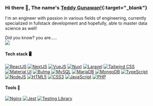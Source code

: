 ### Hi there 👋, The name's [Teddy Gunawan!](https://tedg.space/){:target="_blank"}
I'm an engineer with passion in various fields of engineering, currently specialized in fullstack development and hopefully, able to master data science as well!


Did you know? you are.....\
<img align="top" src="https://visitor-badge.laobi.icu/badge?page_id=teddygunawan&left_text=Visitor%20Number:" />

#### Tech stack 🖥
[![ReactJS](https://img.shields.io/badge/React-%2361DAFB?style=flat&logoColor=%23444&logo=react)](https://reactjs.org/)
[![NextJS](https://img.shields.io/badge/next.js-000000?style=flat&logo=nextdotjs&logoColor=white)](https://nextjs.org/)
[![VueJS](https://img.shields.io/badge/Vue.js-35495E?style=flat&logo=vue.js&logoColor=4FC08D)](https://vuejs.org/)
[![Nuxt](https://img.shields.io/badge/NuxtJS-black.svg?style=flat&logo=NuxtJS&logoColor=white)](https://nuxt.com/)
[![Laravel](https://img.shields.io/badge/Laravel-%23ff2d20?style=flat&logoColor=%23FFF&logo=laravel)](https://laravel.com/)
[![Tailwind CSS](https://img.shields.io/badge/Tailwind_CSS-38B2AC?style=flat&logo=tailwind-css&logoColor=white)](https://tailwindcss.com/)
[![Material UI](https://img.shields.io/badge/Material--UI-0081CB?style=flat&logo=material-ui&logoColor=white)](https://mui.com/)
[![Bulma](https://img.shields.io/badge/bulma-00D0B1?style=flat&logo=bulma&logoColor=white)](https://bulma.io)
[![MySQL](https://img.shields.io/badge/MySQL-%2300758f?style=flat&logoColor=%23FFF&logo=mysql)](https://www.mysql.com/)
[![MariaDB](https://img.shields.io/badge/MariaDB-%23003545?style=flat&logoColor=%23FFF&logo=mariadb)](https://www.mariadb.com/)
[![MongoDB](https://img.shields.io/badge/MongoDB-4EA94B?style=flat&logo=mongodb&logoColor=white)](https://www.mongodb.com/)
[![TypeScript](https://img.shields.io/badge/TypeScript-%233178C6?style=flat&logoColor=%23FFF&logo=typescript)](https://www.typescriptlang.org/)
[![NodeJS](https://img.shields.io/badge/Node.js-43853D?style=flat&logo=node.js&logoColor=white)](https://nodejs.org/en)
[![HTML5](https://img.shields.io/badge/HTML5-%23e34c26?style=flat&logoColor=%23FFF&logo=html5)](https://developer.mozilla.org/en-US/docs/Glossary/HTML5)
[![CSS3](https://img.shields.io/badge/CSS3-%231572b6?style=flat&logoColor=%23FFF&logo=css3)](https://developer.mozilla.org/en-US/docs/Web/CSS)
[![JavaScript](https://img.shields.io/badge/JavaScript-%23f0db4f?style=flat&logoColor=%23333&logo=javascript)](https://www.javascript.com/)
[![PHP](https://img.shields.io/badge/PHP-%23adb3d2?style=flat&logoColor=%23333&logo=php)](https://www.php.net/)

#### Tools 🔧
[![Nginx](https://img.shields.io/badge/nginx-%23009639.svg?style=flat&logo=nginx&logoColor=white)](https://www.nginx.com/)
[![Jest](https://img.shields.io/badge/Jest-323330?style=flat&logo=Jest&logoColor=white)](https://jestjs.io/)
[![Testing Library](https://img.shields.io/badge/testing%20library-323330?style=flat&logo=testing-library&logoColor=red)](https://testing-library.com/)



<!--
**teddygunawan/teddygunawan** is a ✨ _special_ ✨ repository because its `README.md` (this file) appears on your GitHub profile.

Here are some ideas to get you started:

- 🔭 I’m currently working on ...
- 🌱 I’m currently learning ...
- 👯 I’m looking to collaborate on ...
- 🤔 I’m looking for help with ...
- 💬 Ask me about ...
- 📫 How to reach me: ...
- 😄 Pronouns: ...
- ⚡ Fun fact: ...
-->
